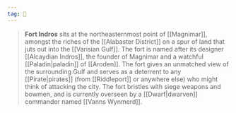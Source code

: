```yaml
---
tag: 🏰
---
```

> **Fort Indros** sits at the northeasternmost point of [[Magnimar]], amongst the riches of the [[Alabaster District]] on a spur of land that juts out into the [[Varisian Gulf]]. The fort is named after its designer [[Alcaydian Indros]], the founder of Magnimar and a watchful [[Paladin|paladin]] of [[Aroden]]. The fort gives an unmatched view of the surrounding Gulf and serves as a deterrent to any [[Pirate|pirates]] (from [[Riddleport]] or anywhere else) who might think of attacking the city. The fort bristles with siege weapons and bowmen, and is currently overseen by a [[Dwarf|dwarven]] commander named [[Vanns Wynmerd]].








